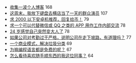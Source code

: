 - [收集一波个人博客](https://www.v2ex.com/t/581284) 168
- [这周末，我放下键盘去横店当了一天的群众演员](https://www.v2ex.com/t/581197) 107
- [求 2000 以下安卓机推荐，回复给币！](https://www.v2ex.com/t/581192) 79
- [求一个可以代替微信或 QQ 之类的 APP 用作工作内部交流](https://www.v2ex.com/t/581191) 78
- [24 岁感觉自己突然变大人了](https://www.v2ex.com/t/581331) 78
- [如果公司对考勤过于严格，说明公司在走下坡路，有道理吗？](https://www.v2ex.com/t/581234) 77
- [一个商业模式，解决垃圾分类](https://www.v2ex.com/t/581188) 69
- [为嘛编程语言都是免费的呢？](https://www.v2ex.com/t/581333) 67
- [怎么看待喜欢随手顺东西的我这位同事？](https://www.v2ex.com/t/581175) 64